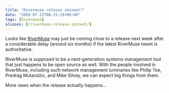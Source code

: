 ```yaml
---
title: "Rivermuse release iminent?"
date: "2009-07-22T08:15:29+00:00"
tags: [Rivermuse]
aliases: [/rivermuse-release-iminent/]
---
```


Looks like [RiverMuse](http://www.rivermuse.com/) may just be coming close to a release next week after a considerable delay (around six months) if the latest RiverMuse tweet is authoritative.

RiverMuse is supposed to be a next-generation systems management tool that just happens to be open source as well. With the people involved in RiverMuse, including such network management luminaries like Philip Tee, Predrag Mutavdzic, and Mike Silvey, we can expect big things from them.

More news when the release actually happens...
